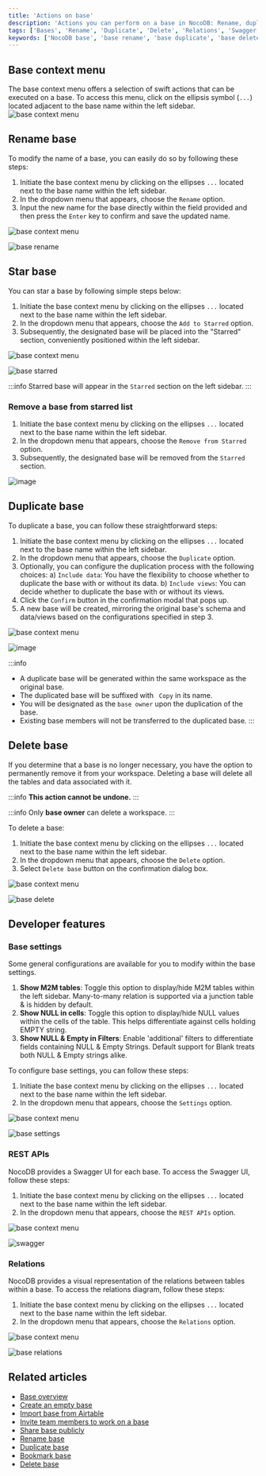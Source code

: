 ```yaml
---
title: 'Actions on base'
description: 'Actions you can perform on a base in NocoDB: Rename, duplicate, delete, star a base.'
tags: ['Bases', 'Rename', 'Duplicate', 'Delete', 'Relations', 'Swagger', 'REST APIs']
keywords: ['NocoDB base', 'base rename', 'base duplicate', 'base delete', 'base star', 'base context menu', 'base owner', 'base collaboration', 'base actions']
---
```


## Base context menu
The base context menu offers a selection of swift actions that can be executed on a base. To access this menu, click on the ellipsis symbol (`...`) located adjacent to the base name within the left sidebar.
![base context menu](/img/v2/base/base-context-menu.png)


## Rename base
To modify the name of a base, you can easily do so by following these steps:

1. Initiate the base context menu by clicking on the ellipses `...` located next to the base name within the left sidebar.
2. In the dropdown menu that appears, choose the `Rename` option.
3. Input the new name for the base directly within the field provided and then press the `Enter` key to confirm and save the updated name.

![base context menu](/img/v2/base/base-context-menu.png)

![base rename](/img/v2/base/base-rename.png)


## Star base
You can star a base by following simple steps below:
1. Initiate the base context menu by clicking on the ellipses `...` located next to the base name within the left sidebar.
2. In the dropdown menu that appears, choose the `Add to Starred` option.
3. Subsequently, the designated base will be placed into the "Starred" section, conveniently positioned within the left sidebar.

![base context menu](/img/v2/base/base-context-menu.png)

![base starred](/img/v2/base/base-starred.png)

:::info
Starred base will appear in the `Starred` section on the left sidebar.
:::

### Remove a base from starred list
1. Initiate the base context menu by clicking on the ellipses `...` located next to the base name within the left sidebar.
2. In the dropdown menu that appears, choose the `Remove from Starred` option.
3. Subsequently, the designated base will be removed from the `Starred` section.

![image](/img/v2/base/base-remove-from-starred.png)

## Duplicate base

To duplicate a base, you can follow these straightforward steps:
1. Initiate the base context menu by clicking on the ellipses `...` located next to the base name within the left sidebar.
2. In the dropdown menu that appears, choose the `Duplicate` option.
3. Optionally, you can configure the duplication process with the following choices:
   a) `Include data`: You have the flexibility to choose whether to duplicate the base with or without its data.
   b) `Include views`: You can decide whether to duplicate the base with or without its views.
4. Click the `Confirm` button in the confirmation modal that pops up.
5. A new base will be created, mirroring the original base's schema and data/views based on the configurations specified in step 3.

![base context menu](/img/v2/base/base-context-menu.png)

![image](/img/v2/base/base-duplicate.png)

:::info
- A duplicate base will be generated within the same workspace as the original base.
- The duplicated base will be suffixed with ` Copy` in its name.
- You will be designated as the `base owner` upon the duplication of the base.
- Existing base members will not be transferred to the duplicated base.
:::

## Delete base

If you determine that a base is no longer necessary, you have the option to permanently remove it from your workspace. Deleting a base will delete all the tables and data associated with it.

:::info
**This action cannot be undone.**
:::

:::info
Only **base owner** can delete a workspace.
:::

To delete a base:

1. Initiate the base context menu by clicking on the ellipses `...` located next to the base name within the left sidebar.
2. In the dropdown menu that appears, choose the `Delete` option.
3. Select `Delete base` button on the confirmation dialog box.

![base context menu](/img/v2/base/base-context-menu.png)

![base delete](/img/v2/base/base-delete.png)

## Developer features
### Base settings
Some general configurations are available for you to modify within the base settings.
1. **Show M2M tables**: Toggle this option to display/hide M2M tables within the left sidebar. Many-to-many relation is supported via a junction table & is hidden by default.
2. **Show NULL in cells**: Toggle this option to display/hide NULL values within the cells of the table. This helps differentiate against cells holding EMPTY string.
3. **Show NULL & Empty in Filters**: Enable 'additional' filters to differentiate fields containing NULL & Empty Strings. Default support for Blank treats both NULL & Empty strings alike.

To configure base settings, you can follow these steps:

1. Initiate the base context menu by clicking on the ellipses `...` located next to the base name within the left sidebar.
2. In the dropdown menu that appears, choose the `Settings` option.

![base context menu](/img/v2/base/base-context-menu.png)

![base settings](/img/v2/base/base-settings.png)

### REST APIs
NocoDB provides a Swagger UI for each base. To access the Swagger UI, follow these steps:
1. Initiate the base context menu by clicking on the ellipses `...` located next to the base name within the left sidebar.
2. In the dropdown menu that appears, choose the `REST APIs` option.

![base context menu](/img/v2/base/base-context-menu.png)

![swagger](/img/v2/base/swagger.png)

### Relations
NocoDB provides a visual representation of the relations between tables within a base. To access the relations diagram, follow these steps:
1. Initiate the base context menu by clicking on the ellipses `...` located next to the base name within the left sidebar.
2. In the dropdown menu that appears, choose the `Relations` option.

![base context menu](/img/v2/base/base-context-menu.png)

![base relations](/img/v2/base/base-relations.png)


## Related articles
- [Base overview](/bases/base-overview)
- [Create an empty base](/bases/create-base)
- [Import base from Airtable](/bases/import-base-from-airtable)
- [Invite team members to work on a base](/bases/base-collaboration)
- [Share base publicly](/bases/share-base)
- [Rename base](/bases/actions-on-base#rename-base)
- [Duplicate base](/bases/actions-on-base#duplicate-base)
- [Bookmark base](/bases/actions-on-base#star-base)
- [Delete base](/bases/actions-on-base#delete-base)

